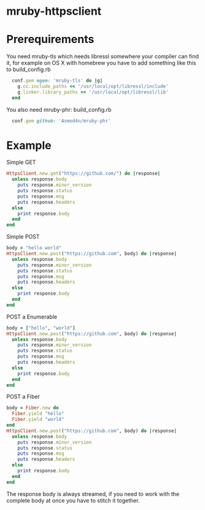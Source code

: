 ﻿# mruby-httpsclient

Prerequirements
===============
You need mruby-tls which needs libressl somewhere your compiler can find it, for example on OS X with homebrew you have to add something like this to build_config.rb
```ruby
  conf.gem mgem: 'mruby-tls' do |g|
    g.cc.include_paths << '/usr/local/opt/libressl/include'
    g.linker.library_paths << '/usr/local/opt/libressl/lib'
  end
```

You also need mruby-phr:
build_config.rb
```ruby
  conf.gem github: 'Asmod4n/mruby-phr'
```

Example
======

Simple GET

```ruby
HttpsClient.new.get("https://github.com/") do |response|
  unless response.body
    puts response.minor_version
    puts response.status
    puts response.msg
    puts response.headers
  else
    print response.body
  end
end
```

Simple POST

```ruby
body = "hello world"
HttpsClient.new.post("https://github.com", body) do |response|
  unless response.body
    puts response.minor_version
    puts response.status
    puts response.msg
    puts response.headers
  else
    print response.body
  end
end
```

POST a Enumerable
```ruby
body = ["hello", "world"]
HttpsClient.new.post("https://github.com", body) do |response|
  unless response.body
    puts response.minor_version
    puts response.status
    puts response.msg
    puts response.headers
  else
    print response.body
  end
end
```

POST a Fiber
```ruby
body = Fiber.new do
  Fiber.yield "hello"
  Fiber.yield "world"
end
HttpsClient.new.post("https://github.com", body) do |response|
  unless response.body
    puts response.minor_version
    puts response.status
    puts response.msg
    puts response.headers
  else
    print response.body
  end
end
```

The response body is always streamed, if you need to work with the complete body at once you have to stitch it together.
